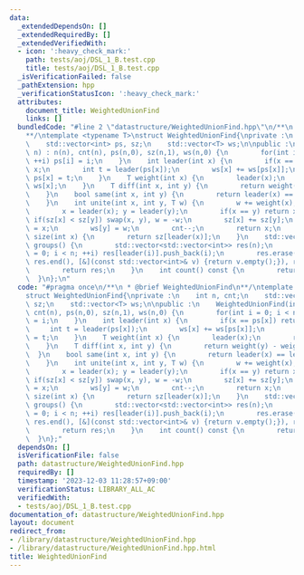 ```yaml
---
data:
  _extendedDependsOn: []
  _extendedRequiredBy: []
  _extendedVerifiedWith:
  - icon: ':heavy_check_mark:'
    path: tests/aoj/DSL_1_B.test.cpp
    title: tests/aoj/DSL_1_B.test.cpp
  _isVerificationFailed: false
  _pathExtension: hpp
  _verificationStatusIcon: ':heavy_check_mark:'
  attributes:
    document_title: WeightedUnionFind
    links: []
  bundledCode: "#line 2 \"datastructure/WeightedUnionFind.hpp\"\n/**\n * @brief WeightedUnionFind\n\
    **/\ntemplate <typename T>\nstruct WeightedUnionFind{\nprivate :\n    int n, cnt;\n\
    \    std::vector<int> ps, sz;\n    std::vector<T> ws;\n\npublic :\n    WeightedUnionFind(int\
    \ n) : n(n), cnt(n), ps(n,0), sz(n,1), ws(n,0) {\n        for(int i = 0; i < n;\
    \ ++i) ps[i] = i;\n    }\n    int leader(int x) {\n        if(x == ps[x]) return\
    \ x;\n        int t = leader(ps[x]);\n        ws[x] += ws[ps[x]];\n        return\
    \ ps[x] = t;\n    }\n    T weight(int x) {\n        leader(x);\n        return\
    \ ws[x];\n    }\n    T diff(int x, int y) {\n        return weight(y) - weight(x);\n\
    \    }\n    bool same(int x, int y) {\n        return leader(x) == leader(y);\n\
    \    }\n    int unite(int x, int y, T w) {\n        w += weight(x); w -= weight(y);\n\
    \        x = leader(x); y = leader(y);\n        if(x == y) return x;\n       \
    \ if(sz[x] < sz[y]) swap(x, y), w = -w;\n        sz[x] += sz[y];\n        ps[y]\
    \ = x;\n        ws[y] = w;\n        cnt--;\n        return x;\n    }\n    int\
    \ size(int x) {\n        return sz[leader(x)];\n    }\n    std::vector<std::vector<int>>\
    \ groups() {\n        std::vector<std::vector<int>> res(n);\n        for(int i\
    \ = 0; i < n; ++i) res[leader(i)].push_back(i);\n        res.erase(std::remove_if(res.begin(),\
    \ res.end(), [&](const std::vector<int>& v) {return v.empty();}), res.end());\n\
    \        return res;\n    }\n    int count() const {\n        return cnt;\n  \
    \  }\n};\n"
  code: "#pragma once\n/**\n * @brief WeightedUnionFind\n**/\ntemplate <typename T>\n\
    struct WeightedUnionFind{\nprivate :\n    int n, cnt;\n    std::vector<int> ps,\
    \ sz;\n    std::vector<T> ws;\n\npublic :\n    WeightedUnionFind(int n) : n(n),\
    \ cnt(n), ps(n,0), sz(n,1), ws(n,0) {\n        for(int i = 0; i < n; ++i) ps[i]\
    \ = i;\n    }\n    int leader(int x) {\n        if(x == ps[x]) return x;\n   \
    \     int t = leader(ps[x]);\n        ws[x] += ws[ps[x]];\n        return ps[x]\
    \ = t;\n    }\n    T weight(int x) {\n        leader(x);\n        return ws[x];\n\
    \    }\n    T diff(int x, int y) {\n        return weight(y) - weight(x);\n  \
    \  }\n    bool same(int x, int y) {\n        return leader(x) == leader(y);\n\
    \    }\n    int unite(int x, int y, T w) {\n        w += weight(x); w -= weight(y);\n\
    \        x = leader(x); y = leader(y);\n        if(x == y) return x;\n       \
    \ if(sz[x] < sz[y]) swap(x, y), w = -w;\n        sz[x] += sz[y];\n        ps[y]\
    \ = x;\n        ws[y] = w;\n        cnt--;\n        return x;\n    }\n    int\
    \ size(int x) {\n        return sz[leader(x)];\n    }\n    std::vector<std::vector<int>>\
    \ groups() {\n        std::vector<std::vector<int>> res(n);\n        for(int i\
    \ = 0; i < n; ++i) res[leader(i)].push_back(i);\n        res.erase(std::remove_if(res.begin(),\
    \ res.end(), [&](const std::vector<int>& v) {return v.empty();}), res.end());\n\
    \        return res;\n    }\n    int count() const {\n        return cnt;\n  \
    \  }\n};"
  dependsOn: []
  isVerificationFile: false
  path: datastructure/WeightedUnionFind.hpp
  requiredBy: []
  timestamp: '2023-12-03 11:28:57+09:00'
  verificationStatus: LIBRARY_ALL_AC
  verifiedWith:
  - tests/aoj/DSL_1_B.test.cpp
documentation_of: datastructure/WeightedUnionFind.hpp
layout: document
redirect_from:
- /library/datastructure/WeightedUnionFind.hpp
- /library/datastructure/WeightedUnionFind.hpp.html
title: WeightedUnionFind
---
```

